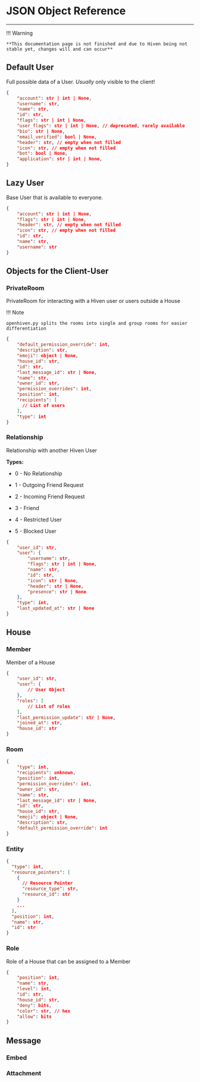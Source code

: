 # JSON Object Reference

---

!!! Warning

    **This documentation page is not finished and due to Hiven being not stable yet, changes will and can occur**

## Default User

Full possible data of a User. *Usually* only visible to the client!

```json
{
    "account": str | int | None,
    "username": str,
    "name": str,
    "id": str,
    "flags": str | int | None,
    "user_flags": str | int | None, // deprecated, rarely available
    "bio": str | None,
    "email_verified": bool | None,
    "header": str, // empty when not filled
    "icon": str, // empty when not filled
    "bot": bool | None,
    "application": str | int | None,
}
```

## Lazy User

Base User that is available to everyone.

```json
{
    "account": str | int | None,
    "flags": str | int | None,
    "header": str, // empty when not filled
    "icon": str, // empty when not filled
    "id": str,
    "name": str,
    "username": str
}
```

## Objects for the Client-User

### PrivateRoom

PrivateRoom for interacting with a Hiven user or users outside a House

!!! Note

    openhiven.py splits the rooms into single and group rooms for easier differentiation 

```json
{
    "default_permission_override": int,
    "description": str,
    "emoji": object | None,
    "house_id": str,
    "id": str,
    "last_message_id": str | None,
    "name": str,
    "owner_id": str,
    "permission_overrides": int,
    "position": int,
    "recipients": [
      // List of users
    ],
    "type": int
}
```

### Relationship

Relationship with another Hiven User

**Types:**

*    0 - No Relationship
    
*    1 - Outgoing Friend Request
    
*    2 - Incoming Friend Request
    
*    3 - Friend
    
*    4 - Restricted User
    
*    5 - Blocked User

```json
{
    "user_id": str,
    "user": {
        "username": str,
        "flags": str | int | None,
        "name": str,
        "id": str,
        "icon": str | None,
        "header": str | None,
        "presence": str | None
    },
    "type": int,
    "last_updated_at": str | None
}
```

## House

### Member

Member of a House

```json
{
    "user_id": str,
    "user": {
        // User Object
    },
    "roles": [
        // List of roles
    ],
    "last_permission_update": str | None,
    "joined_at": str,
    "house_id": str
}
```

### Room

```json
{
    "type": int,
    "recipients": unknown,
    "position": int,
    "permission_overrides": int,
    "owner_id": str,
    "name": str,
    "last_message_id": str | None,
    "id": str,
    "house_id": str,
    "emoji": object | None,
    "description": str,
    "default_permission_override": int
}
```

### Entity

```json
{
  "type": int,
  "resource_pointers": [
    {
      // Resource Pointer
      "resource_type": str,
      "resource_id": str
    }
    ...
  ],
  "position": int,
  "name": str,
  "id": str
}
```

### Role

Role of a House that can be assigned to a Member

```json
{
    "position": int,
    "name": str,
    "level": int,
    "id": str,
    "house_id": str,
    "deny": bits,
    "color": str, // hex
    "allow": bits
}
```

## Message

### Embed

### Attachment
